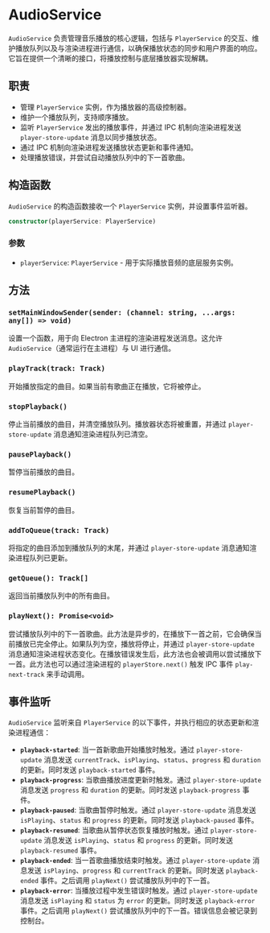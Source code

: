 # AudioService

`AudioService` 负责管理音乐播放的核心逻辑，包括与 `PlayerService` 的交互、维护播放队列以及与渲染进程进行通信，以确保播放状态的同步和用户界面的响应。它旨在提供一个清晰的接口，将播放控制与底层播放器实现解耦。

## 职责

- 管理 `PlayerService` 实例，作为播放器的高级控制器。
- 维护一个播放队列，支持顺序播放。
- 监听 `PlayerService` 发出的播放事件，并通过 IPC 机制向渲染进程发送 `player-store-update` 消息以同步播放状态。
- 通过 IPC 机制向渲染进程发送播放状态更新和事件通知。
- 处理播放错误，并尝试自动播放队列中的下一首歌曲。

## 构造函数

`AudioService` 的构造函数接收一个 `PlayerService` 实例，并设置事件监听器。

```typescript
constructor(playerService: PlayerService)
```

### 参数

- `playerService`: `PlayerService` - 用于实际播放音频的底层服务实例。

## 方法

### `setMainWindowSender(sender: (channel: string, ...args: any[]) => void)`

设置一个函数，用于向 Electron 主进程的渲染进程发送消息。这允许 `AudioService`（通常运行在主进程）与 UI 进行通信。

### `playTrack(track: Track)`

开始播放指定的曲目。如果当前有歌曲正在播放，它将被停止。

### `stopPlayback()`

停止当前播放的曲目，并清空播放队列。播放器状态将被重置，并通过 `player-store-update` 消息通知渲染进程队列已清空。

### `pausePlayback()`

暂停当前播放的曲目。

### `resumePlayback()`

恢复当前暂停的曲目。

### `addToQueue(track: Track)`

将指定的曲目添加到播放队列的末尾，并通过 `player-store-update` 消息通知渲染进程队列已更新。

### `getQueue(): Track[]`

返回当前播放队列中的所有曲目。

### `playNext(): Promise<void>`

尝试播放队列中的下一首歌曲。此方法是异步的，在播放下一首之前，它会确保当前播放已完全停止。如果队列为空，播放将停止，并通过 `player-store-update` 消息通知渲染进程状态变化。在播放错误发生后，此方法也会被调用以尝试播放下一首。此方法也可以通过渲染进程的 `playerStore.next()` 触发 IPC 事件 `play-next-track` 来手动调用。

## 事件监听

`AudioService` 监听来自 `PlayerService` 的以下事件，并执行相应的状态更新和渲染进程通信：

- **`playback-started`**: 当一首新歌曲开始播放时触发。通过 `player-store-update` 消息发送 `currentTrack`、`isPlaying`、`status`、`progress` 和 `duration` 的更新。同时发送 `playback-started` 事件。
- **`playback-progress`**: 当歌曲播放进度更新时触发。通过 `player-store-update` 消息发送 `progress` 和 `duration` 的更新。同时发送 `playback-progress` 事件。
- **`playback-paused`**: 当歌曲暂停时触发。通过 `player-store-update` 消息发送 `isPlaying`、`status` 和 `progress` 的更新。同时发送 `playback-paused` 事件。
- **`playback-resumed`**: 当歌曲从暂停状态恢复播放时触发。通过 `player-store-update` 消息发送 `isPlaying`、`status` 和 `progress` 的更新。同时发送 `playback-resumed` 事件。
- **`playback-ended`**: 当一首歌曲播放结束时触发。通过 `player-store-update` 消息发送 `isPlaying`、`progress` 和 `currentTrack` 的更新。同时发送 `playback-ended` 事件。之后调用 `playNext()` 尝试播放队列中的下一首。
- **`playback-error`**: 当播放过程中发生错误时触发。通过 `player-store-update` 消息发送 `isPlaying` 和 `status` 为 `error` 的更新。同时发送 `playback-error` 事件。之后调用 `playNext()` 尝试播放队列中的下一首。错误信息会被记录到控制台。
